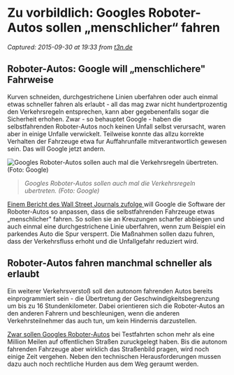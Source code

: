 # Zu vorbildlich: Googles Roboter-Autos sollen „menschlicher“ fahren

_Captured: 2015-09-30 at 19:33 from [t3n.de](http://t3n.de/news/googles-roboter-autos-644388/?utm_content=bufferc3dfe&utm_medium=social&utm_source=twitter.com&utm_campaign=buffer)_

## Roboter-Autos: Google will „menschlichere" Fahrweise

Kurven schneiden, durchgestrichene Linien uberfahren oder auch einmal etwas schneller fahren als erlaubt - all das mag zwar nicht hundertprozentig den Verkehrsregeln entsprechen, kann aber gegebenenfalls sogar die Sicherheit erhohen. Zwar - so behauptet Google - haben die selbstfahrenden Roboter-Autos noch keinen Unfall selbst verursacht, waren aber in einige Unfalle verwickelt. Teilweise konnte das allzu korrekte Verhalten der Fahrzeuge etwa fur Auffahrunfalle mitverantwortlich gewesen sein. Das will Google jetzt andern.

![Googles Roboter-Autos sollen auch mal die Verkehrsregeln übertreten. \(Foto: Google\)](http://t3n.de/news/wp-content/uploads/2015/09/Google_Roboter_Autos.jpg)

> _Googles Roboter-Autos sollen auch mal die Verkehrsregeln ubertreten. (Foto: Google)_

[Einem Bericht des Wall Street Journals zufolge ](http://www.wsj.com/article_email/google-tries-to-make-its-cars-drive-more-like-humans-1443463523-lMyQjAxMTE1NDI3ODAyNjg5Wj) will Google die Software der Roboter-Autos so anpassen, dass die selbstfahrenden Fahrzeuge etwas „menschlicher" fahren. So sollen sie an Kreuzungen scharfer abbiegen und auch einmal eine durchgestrichene Linie uberfahren, wenn zum Beispiel ein parkendes Auto die Spur versperrt. Die Maßnahmen sollen dazu fuhren, dass der Verkehrsfluss erhoht und die Unfallgefahr reduziert wird.

## Roboter-Autos fahren manchmal schneller als erlaubt

Ein weiterer Verkehrsverstoß soll den autonom fahrenden Autos bereits einprogrammiert sein - die Übertretung der Geschwindigkeitsbegrenzung um bis zu 16 Stundenkilometer. Dabei orientieren sich die Roboter-Autos an den anderen Fahrern und beschleunigen, wenn die anderen Verkehrsteilnehmer das auch tun, um kein Hindernis darzustellen.

[Zwar sollen Googles Roboter-Autos](http://t3n.de/news/google-selbstfahrende-autos-610880/) bei Testfahrten schon mehr als eine Million Meilen auf offentlichen Straßen zuruckgelegt haben. Bis die autonom fahrenden Fahrzeuge aber wirklich das Straßenbild pragen, wird noch einige Zeit vergehen. Neben den technischen Herausforderungen mussen dazu auch noch rechtliche Hurden aus dem Weg geraumt werden.
